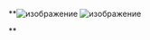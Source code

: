 **![изображение](https://github.com/SL1dee36/Attendance-Bot/assets/84046495/c5fa0799-7884-4ec9-a749-82faaac2ef0e)  ![изображение](https://github.com/SL1dee36/Attendance-Bot/assets/84046495/4548f417-ffe7-4315-8bee-3cc2834a3b26)

**
